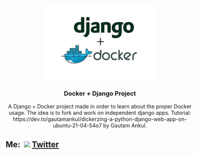 <!-- PROJECT LOGO -->
<br />
<p align="center">
  <a href="https://github.com/github_username/repo_name">
    <img src="project-images/django-docker1.jpg" alt="Logo" width="300" height="200">
  </a>

  <h3 align="center">Docker + Django Project</h3>

  <p align="center">
    A Django + Docker project made in order to learn about the proper Docker usage. 
    The idea is to fork and work on independent django apps.
    Tutorial: https://dev.to/gautamankul/dickerzing-a-python-django-web-app-on-ubuntu-21-04-54o7 by Gautam Ankul.
  </p>
</p>

## Me: &nbsp;<img width="20" src="https://www.pinclipart.com/picdir/middle/1-14041_twitter-logo-transparent-background-twitter-logo-clipart.png">&nbsp;<a href="https://twitter.com/MorbidFace" target="_blank">Twitter</a>
